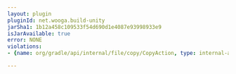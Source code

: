 ```yaml
---
layout: plugin
pluginId: net.wooga.build-unity
jarSha1: 1b12a458c109533f54d690d1e4087e93998933e9
isJarAvailable: true
error: NONE
violations:
- {name: org/gradle/api/internal/file/copy/CopyAction, type: internal-api-usage}

---
```

